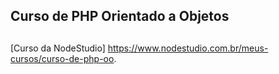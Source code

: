 ## Curso de PHP Orientado a Objetos <h2>

[Curso da NodeStudio] <https://www.nodestudio.com.br/meus-cursos/curso-de-php-oo>.
